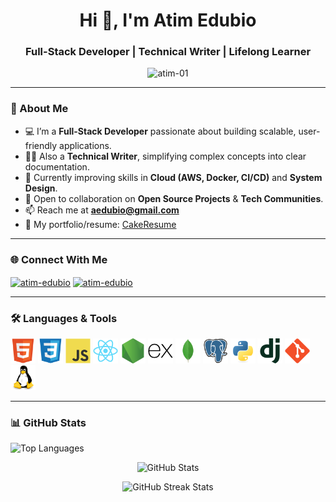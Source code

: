 <h1 align="center">Hi 👋, I'm Atim Edubio</h1>
<h3 align="center">Full-Stack Developer | Technical Writer | Lifelong Learner</h3>

<p align="center">
  <img src="https://komarev.com/ghpvc/?username=atim-01&label=Profile%20views&color=0e75b6&style=flat" alt="atim-01" />
</p>

---

### 🚀 About Me
- 💻 I’m a **Full-Stack Developer** passionate about building scalable, user-friendly applications.  
- ✍🏽 Also a **Technical Writer**, simplifying complex concepts into clear documentation.  
- 🌱 Currently improving skills in **Cloud (AWS, Docker, CI/CD)** and **System Design**.  
- 👯 Open to collaboration on **Open Source Projects** & **Tech Communities**.  
- 📫 Reach me at **aedubio@gmail.com**  
- 📄 My portfolio/resume: [CakeResume](https://www.cakeresume.com/atim-edubio)  

---

### 🌐 Connect With Me
<p align="left">
<a href="https://twitter.com/AEdubio19554" target="blank"><img align="center" src="https://raw.githubusercontent.com/rahuldkjain/github-profile-readme-generator/master/src/images/icons/Social/twitter.svg" alt="atim-edubio" height="30" width="40" /></a>
<a href="https://www.linkedin.com/in/atim-edubio/" target="blank"><img align="center" src="https://raw.githubusercontent.com/rahuldkjain/github-profile-readme-generator/master/src/images/icons/Social/linked-in-alt.svg" alt="atim-edubio" height="30" width="40" /></a>
</p>

---

### 🛠️ Languages & Tools
<p align="left">
  <img src="https://raw.githubusercontent.com/devicons/devicon/master/icons/html5/html5-original.svg" alt="html5" width="40" height="40"/>
  <img src="https://raw.githubusercontent.com/devicons/devicon/master/icons/css3/css3-original.svg" alt="css3" width="40" height="40"/>
  <img src="https://raw.githubusercontent.com/devicons/devicon/master/icons/javascript/javascript-original.svg" alt="javascript" width="40" height="40"/>
  <img src="https://raw.githubusercontent.com/devicons/devicon/master/icons/react/react-original.svg" alt="react" width="40" height="40"/>
  <img src="https://raw.githubusercontent.com/devicons/devicon/master/icons/nodejs/nodejs-original.svg" alt="nodejs" width="40" height="40"/>
  <img src="https://raw.githubusercontent.com/devicons/devicon/master/icons/express/express-original.svg" alt="express" width="40" height="40"/>
  <img src="https://raw.githubusercontent.com/devicons/devicon/master/icons/mongodb/mongodb-original.svg" alt="mongodb" width="40" height="40"/>
  <img src="https://raw.githubusercontent.com/devicons/devicon/master/icons/postgresql/postgresql-original.svg" alt="postgresql" width="40" height="40"/>
  <img src="https://raw.githubusercontent.com/devicons/devicon/master/icons/python/python-original.svg" alt="python" width="40" height="40"/>
  <img src="https://raw.githubusercontent.com/devicons/devicon/master/icons/django/django-plain.svg" alt="django" width="40" height="40"/>
  <img src="https://raw.githubusercontent.com/devicons/devicon/master/icons/git/git-original.svg" alt="git" width="40" height="40"/>
  <img src="https://raw.githubusercontent.com/devicons/devicon/master/icons/linux/linux-original.svg" alt="linux" width="40" height="40"/>
</p>

---

### 📊 GitHub Stats
<p align="left">
  <img src="https://github-readme-stats.vercel.app/api/top-langs?username=atim-01&show_icons=true&locale=en&layout=compact&theme=radical" alt="Top Languages" />
</p>

<p align="center">
  <img src="https://github-readme-stats.vercel.app/api?username=atim-01&show_icons=true&locale=en&theme=radical" alt="GitHub Stats" />
</p>

<p align="center">
  <img src="https://github-readme-streak-stats.herokuapp.com/?user=atim-01&theme=radical" alt="GitHub Streak Stats"/>
</p>
